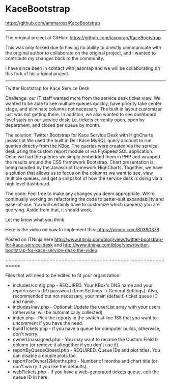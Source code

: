 KaceBootstrap
=============
https://github.com/ammaross/KaceBootstrap

-------------------------------------------------------------------------
The original project at GitHub: https://github.com/jasonrap/KaceBootstrap

This was only forked due to having no ability to directly communicate with the original author to collaborate on the original project, and I wanted to contribute my changes back to the community.

I have since been in contact with jasonrap and we will be collaborating on this fork of his original project.

-------------------------------------------------------------------------


Twitter Bootstrap for Kace Service Desk

Challenge: our IT staff wanted more from the service desk ticket view.  We wanted to be able to see multiple queues quickly, have priority take center stage, and eliminate columns not necessary.   The built in layout customizer just was not getting there.  In addition, we also wanted to see dashboard level stats on our service desk; i.e. tickets currently open, open by department, and closed per queue by month.   

The solution: Twitter Bootstrap for Kace Service Desk with HighCharts javascript
We used the built in Dell Kace MySQL query account to run queries directly from the KBox.  The queries were created via the service desk using the custom report module or via FlySpeed SQL application.  Once we had the queries we simply embedded them in PHP and wrapped the results around the CSS framework Bootstrap. Chart presentation is being handled by the Javascript framework HighCharts.  Together, we have a solution that allows us to focus on the columns we want to see, view multiple queues, and get a snapshot of how the service desk is doing via a high level dashboard.  

The code: Feel free to make any changes you deem appropriate. We're continually working on refactoring the code to better-suit expandability and ease-of-use.  You will certainly have to customize which queue(s) you are querying.  Aside from that, it should work.

Let me know what you think.  

Here is the video on how to implement this: https://vimeo.com/80390378

Posted on ITNinja here http://www.itninja.com/blog/view/twitter-bootstrap-for-kace-service-desk and http://www.itninja.com/blog/view/twitter-bootstrap-for-kace-service-desk-the-video


===========================================================

Files that will need to be edited to fit your organization:

* includes/config.php - REQUIRED. Your KBox's DNS name and your report user's (R1) password (from Settings -> General Settings). Also, recommended but not necessary, your main (default) ticket queue ID and name.
* includes/nav.php - Optional: Update the userList array with your users (otherwise, will be automatically collected).
* index.php - Pick the reports in the switch at line 188 that you want to uncomment if you have the need.
* buildTickets.php - if you have a queue for computer builds, otherwise, don't worry.
* ownerUnassigned.php - You may want to rename the Custom Field 0 column (or remove it altogether if you don't use it).
* reportByQueueClosed.php - REQUIRED. Queue IDs and plot titles. You can disable a couple plots too.
* reportForOwner12Months.php - Number of months and chart title (or don't worry if you like the defaults).
* webTickets.php - If you have a web-generated tickets queue, edit the queue ID in here.
